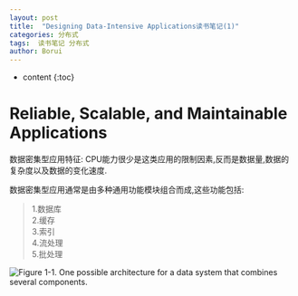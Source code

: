```yaml
---
layout: post
title:  "Designing Data-Intensive Applications读书笔记(1)"
categories: 分布式
tags:  读书笔记 分布式
author: Borui
---
```


* content
{:toc}

# Reliable, Scalable, and Maintainable Applications
数据密集型应用特征: CPU能力很少是这类应用的限制因素,反而是数据量,数据的复杂度以及数据的变化速度.

数据密集型应用通常是由多种通用功能模块组合而成,这些功能包括:
> 1.数据库<br/>2.缓存<br/>3.索引<br/>4.流处理<br/>5.批处理

![Figure 1-1. One possible architecture for a data system that combines several
components.](https://raw.githubusercontent.com/codeborui/codeborui.github.io/master/img/1.JPG)
